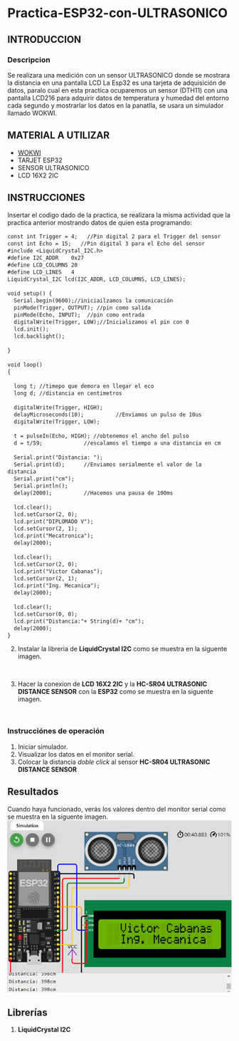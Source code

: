 # Practica-ESP32-con-ULTRASONICO
## INTRODUCCION 
### Descripcion 
Se realizara una medición con un sensor ULTRASONICO donde se mostrara la distancia en una pantalla LCD 
La Esp32 es una tarjeta de adquisición de datos, paralo cual en esta practica ocuparemos un sensor (DTH11) con una pantalla LCD216 para adquirir datos de temperatura y humedad del entorno cada segundo y mostrarlar los datos en la panatlla, se usara un simulador llamado WOKWI.
## MATERIAL A UTILIZAR
- [WOKWI](https://wokwi.com/projects/new/esp32)
- TARJET ESP32
- SENSOR ULTRASONICO
- LCD 16X2 2IC
## INSTRUCCIONES
Insertar el codigo dado de la practica, se realizara la misma actividad que la practica anterior mostrando datos de quien esta programando:


```
const int Trigger = 4;   //Pin digital 2 para el Trigger del sensor
const int Echo = 15;   //Pin digital 3 para el Echo del sensor
#include <LiquidCrystal_I2C.h>
#define I2C_ADDR    0x27
#define LCD_COLUMNS 20
#define LCD_LINES   4
LiquidCrystal_I2C lcd(I2C_ADDR, LCD_COLUMNS, LCD_LINES);

void setup() {
  Serial.begin(9600);//iniciailzamos la comunicación
  pinMode(Trigger, OUTPUT); //pin como salida
  pinMode(Echo, INPUT);  //pin como entrada
  digitalWrite(Trigger, LOW);//Inicializamos el pin con 0
  lcd.init();
  lcd.backlight();

}

void loop()
{

  long t; //timepo que demora en llegar el eco
  long d; //distancia en centimetros

  digitalWrite(Trigger, HIGH);
  delayMicroseconds(10);          //Enviamos un pulso de 10us
  digitalWrite(Trigger, LOW);
  
  t = pulseIn(Echo, HIGH); //obtenemos el ancho del pulso
  d = t/59;             //escalamos el tiempo a una distancia en cm
  
  Serial.print("Distancia: ");
  Serial.print(d);      //Enviamos serialmente el valor de la distancia
  Serial.print("cm");
  Serial.println();
  delay(2000);          //Hacemos una pausa de 100ms
  
  lcd.clear();
  lcd.setCursor(2, 0);
  lcd.print("DIPLOMADO V");
  lcd.setCursor(2, 1);
  lcd.print("Mecatronica");
  delay(2000);

  lcd.clear();
  lcd.setCursor(2, 0);
  lcd.print("Victor Cabanas");
  lcd.setCursor(2, 1);
  lcd.print("Ing. Mecanica");
  delay(2000);

  lcd.clear();
  lcd.setCursor(0, 0);
  lcd.print("Distancia:"+ String(d)+ "cm");
  delay(2000); 
}
```
2. Instalar la libreria de **LiquidCrystal I2C** como se muestra en la siguente imagen.

![]()

3. Hacer la conexion de **LCD 16X2 2IC** y la **HC-SR04 ULTRASONIC DISTANCE SENSOR** con la **ESP32** como se muestra en la siguente imagen.

![]()

### Instrucciónes de operación

1. Iniciar simulador.
2. Visualizar los datos en el monitor serial.
3. Colocar la distancia *doble click* al sensor **HC-SR04 ULTRASONIC DISTANCE SENSOR**

## Resultados

Cuando haya funcionado, verás los valores dentro del monitor serial como se muestra en la siguente imagen.
![](https://raw.githubusercontent.com/Victor-Cabanas-99/Pr-ctica-ESP32-con-ULTRASONICO/99fc4e8dff26102aab4991604409f2408bbb974c/4.PNG)

## Librerías

1. **LiquidCrystal I2C**



